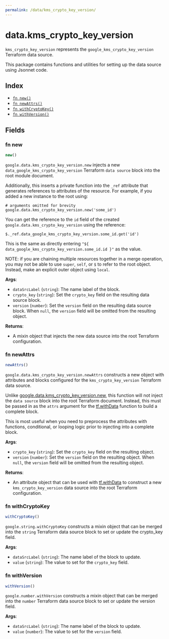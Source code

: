 ```yaml
---
permalink: /data/kms_crypto_key_version/
---
```


# data.kms_crypto_key_version

`kms_crypto_key_version` represents the `google_kms_crypto_key_version` Terraform data source.



This package contains functions and utilities for setting up the data source using Jsonnet code.


## Index

* [`fn new()`](#fn-new)
* [`fn newAttrs()`](#fn-newattrs)
* [`fn withCryptoKey()`](#fn-withcryptokey)
* [`fn withVersion()`](#fn-withversion)

## Fields

### fn new

```ts
new()
```


`google.data.kms_crypto_key_version.new` injects a new `data_google_kms_crypto_key_version` Terraform `data source`
block into the root module document.

Additionally, this inserts a private function into the `_ref` attribute that generates references to attributes of the
resource. For example, if you added a new instance to the root using:

    # arguments omitted for brevity
    google.data.kms_crypto_key_version.new('some_id')

You can get the reference to the `id` field of the created `google.data.kms_crypto_key_version` using the reference:

    $._ref.data_google_kms_crypto_key_version.some_id.get('id')

This is the same as directly entering `"${ data_google_kms_crypto_key_version.some_id.id }"` as the value.

NOTE: if you are chaining multiple resources together in a merge operation, you may not be able to use `super`, `self`,
or `$` to refer to the root object. Instead, make an explicit outer object using `local`.

**Args**:
  - `dataSrcLabel` (`string`): The name label of the block.
  - `crypto_key` (`string`): Set the `crypto_key` field on the resulting data source block.
  - `version` (`number`): Set the `version` field on the resulting data source block. When `null`, the `version` field will be omitted from the resulting object.

**Returns**:
- A mixin object that injects the new data source into the root Terraform configuration.


### fn newAttrs

```ts
newAttrs()
```


`google.data.kms_crypto_key_version.newAttrs` constructs a new object with attributes and blocks configured for the `kms_crypto_key_version`
Terraform data source.

Unlike [google.data.kms_crypto_key_version.new](#fn-new), this function will not inject the `data source`
block into the root Terraform document. Instead, this must be passed in as the `attrs` argument for the
[tf.withData](https://github.com/tf-libsonnet/core/tree/main/docs#fn-withdata) function to build a complete block.

This is most useful when you need to preprocess the attributes with functions, conditional, or looping logic prior to
injecting into a complete block.

**Args**:
  - `crypto_key` (`string`): Set the `crypto_key` field on the resulting object.
  - `version` (`number`): Set the `version` field on the resulting object. When `null`, the `version` field will be omitted from the resulting object.

**Returns**:
  - An attribute object that can be used with [tf.withData](https://github.com/tf-libsonnet/core/tree/main/docs#fn-withdata) to construct a new `kms_crypto_key_version` data source into the root Terraform configuration.


### fn withCryptoKey

```ts
withCryptoKey()
```

`google.string.withCryptoKey` constructs a mixin object that can be merged into the `string`
Terraform data source block to set or update the crypto_key field.



**Args**:
  - `dataSrcLabel` (`string`): The name label of the block to update.
  - `value` (`string`): The value to set for the `crypto_key` field.


### fn withVersion

```ts
withVersion()
```

`google.number.withVersion` constructs a mixin object that can be merged into the `number`
Terraform data source block to set or update the version field.



**Args**:
  - `dataSrcLabel` (`string`): The name label of the block to update.
  - `value` (`number`): The value to set for the `version` field.
